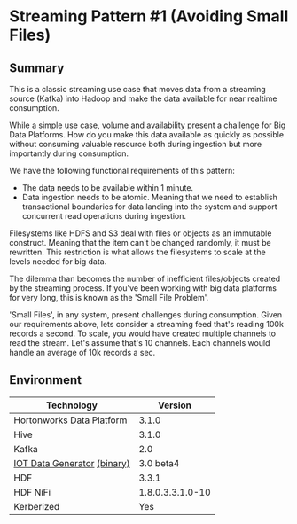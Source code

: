 # Streaming Pattern #1 (Avoiding Small Files)

## Summary

This is a classic streaming use case that moves data from a streaming source (Kafka) into Hadoop and make the data available for near realtime consumption.

While a simple use case, volume and availability present a challenge for Big Data Platforms.  How do you make this data available as quickly as possible without consuming valuable resource both during ingestion but more importantly during consumption.

We have the following functional requirements of this pattern:

- The data needs to be available within 1 minute.
- Data ingestion needs to be atomic.  Meaning that we need to establish transactional boundaries for data landing into the system and support concurrent read operations during ingestion.

Filesystems like HDFS and S3 deal with files or objects as an immutable construct.  Meaning that the item can't be changed randomly, it must be rewritten.  This restriction is what allows the filesystems to scale at the levels needed for big data.

The dilemma than becomes the number of inefficient files/objects created by the streaming process.  If you've been working with big data platforms for very long, this is known as the 'Small File Problem'.

'Small Files', in any system, present challenges during consumption.  Given our requirements above, lets consider a streaming feed that's reading 100k records a second.  To scale, you would have created multiple channels to read the stream.  Let's assume that's 10 channels.  Each channels would handle an average of 10k records a sec.   
     

## Environment

Technology | Version
----------- | ---------
Hortonworks Data Platform | 3.1.0
Hive | 3.1.0
Kafka | 2.0
[IOT Data Generator](https://github.com/dstreev/iot-data-utility) [(binary)](https://github.com/dstreev/iot-data-utility/releases/download/3.0_beta4/data-utility-generator-3.0-SNAPSHOT-shaded.jar) | 3.0 beta4
HDF | 3.3.1
HDF NiFi | 1.8.0.3.3.1.0-10
Kerberized | Yes  

